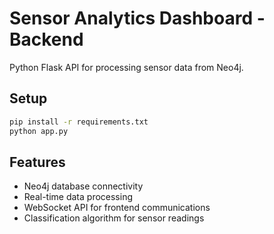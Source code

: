 # Sensor Analytics Dashboard - Backend

Python Flask API for processing sensor data from Neo4j.

## Setup

```bash
pip install -r requirements.txt
python app.py
```

## Features

- Neo4j database connectivity
- Real-time data processing
- WebSocket API for frontend communications
- Classification algorithm for sensor readings
